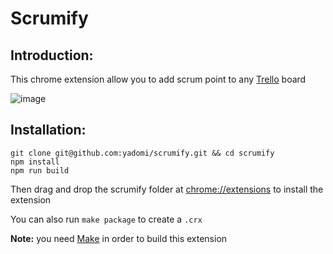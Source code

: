 Scrumify
========

Introduction:
-------------

This chrome extension allow you to add scrum point to any [Trello](http://trello.com) board

![image](https://dl.dropboxusercontent.com/u/6888621/htdocs/demo_scrumify.gif)

Installation:
-------------

    git clone git@github.com:yadomi/scrumify.git && cd scrumify
    npm install
    npm run build

Then drag and drop the scrumify folder at [chrome://extensions](chrome://extensions) to install the extension

You can also run `make package` to create a `.crx`

**Note:** you need [Make](https://www.gnu.org/software/make/) in order to build this extension
